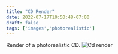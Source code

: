 ```yaml
---
title: "CD Render"
date: 2022-07-17T10:50:48-07:00
draft: false
tags: ['images','photorealistic']
---
```

Render of a photorealistic CD. 
![Cd render](/cdrender.png)
